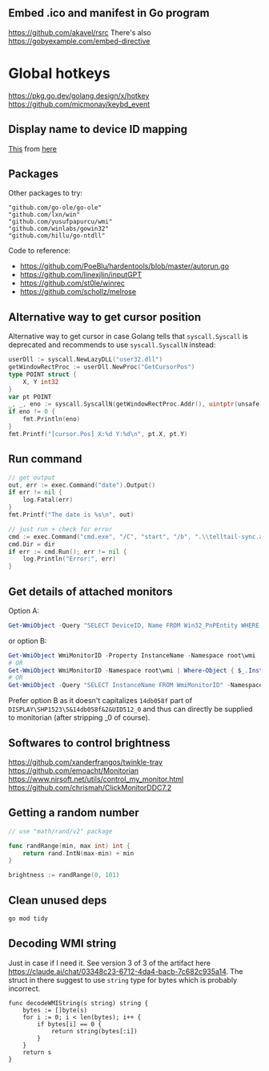 ## Embed .ico and manifest in Go program

https://github.com/akavel/rsrc
There's also https://gobyexample.com/embed-directive

# Global hotkeys

https://pkg.go.dev/golang.design/x/hotkey
https://github.com/micmonay/keybd_event


## Display name to device ID mapping

[This](https://github.com/posthumz/DisplayDevices) from [here](https://www.reddit.com/r/PowerShell/comments/19e7das/getting_display_id_for_a_display_device/)

## Packages

Other packages to try:

```
"github.com/go-ole/go-ole"
"github.com/lxn/win"
"github.com/yusufpapurcu/wmi"
"github.com/winlabs/gowin32"
"github.com/hillu/go-ntdll"
```

Code to reference:
- https://github.com/PoeBlu/hardentools/blob/master/autorun.go
- https://github.com/linexjlin/inputGPT
- https://github.com/st0le/winrec
- https://github.com/schollz/melrose

## Alternative way to get cursor position

Alternative way to get cursor in case Golang tells that `syscall.Syscall` is deprecated and recommends to use `syscall.SyscallN` instead:

```go
userDll := syscall.NewLazyDLL("user32.dll")
getWindowRectProc := userDll.NewProc("GetCursorPos")
type POINT struct {
	X, Y int32
}
var pt POINT
_, _, eno := syscall.SyscallN(getWindowRectProc.Addr(), uintptr(unsafe.Pointer(&pt)))
if eno != 0 {
	fmt.Println(eno)
}
fmt.Printf("[cursor.Pos] X:%d Y:%d\n", pt.X, pt.Y)
```

## Run command

```go
// get output
out, err := exec.Command("date").Output()
if err != nil {
    log.Fatal(err)
}
fmt.Printf("The date is %s\n", out)

// just run + check for error
cmd := exec.Command("cmd.exe", "/C", "start", "/b", ".\\telltail-sync.ahk")
cmd.Dir = dir
if err := cmd.Run(); err != nil {
	log.Println("Error:", err)
}
```

## Get details of attached monitors

Option A:

```powershell
Get-WmiObject -Query "SELECT DeviceID, Name FROM Win32_PnPEntity WHERE PNPClass = 'Monitor'"
```

or option B:

```powershell
Get-WmiObject WmiMonitorID -Property InstanceName -Namespace root\wmi
# OR
Get-WmiObject WmiMonitorID -Namespace root\wmi | Where-Object { $_.InstanceName -like "DISPLAY\SOMESTRING\*" } | Select-Object -ExpandProperty InstanceName
# OR
Get-WmiObject -Query "SELECT InstanceName FROM WmiMonitorID" -Namespace root\wmi
```

Prefer option B as it doesn't capitalizes `14db058f` part of `DISPLAY\SHP1523\5&14db058f&2&UID512_0` and thus can directly be supplied to monitorian (after stripping _0 of course).

## Softwares to control brightness

https://github.com/xanderfrangos/twinkle-tray
https://github.com/emoacht/Monitorian
https://www.nirsoft.net/utils/control_my_monitor.html
https://github.com/chrismah/ClickMonitorDDC7.2

## Getting a random number

```go
// use "math/rand/v2" package

func randRange(min, max int) int {
	return rand.IntN(max-min) + min
}

brightness := randRange(0, 101)
```

## Clean unused deps

```sh
go mod tidy
```

## Decoding WMI string

Just in case if I need it. See version 3 of 3 of the artifact here https://claude.ai/chat/03348c23-6712-4da4-bacb-7c682c935a14.
The struct in there suggest to use `string` type for bytes which is probably incorrect.

```golang
func decodeWMIString(s string) string {
	bytes := []byte(s)
	for i := 0; i < len(bytes); i++ {
		if bytes[i] == 0 {
			return string(bytes[:i])
		}
	}
	return s
}
```